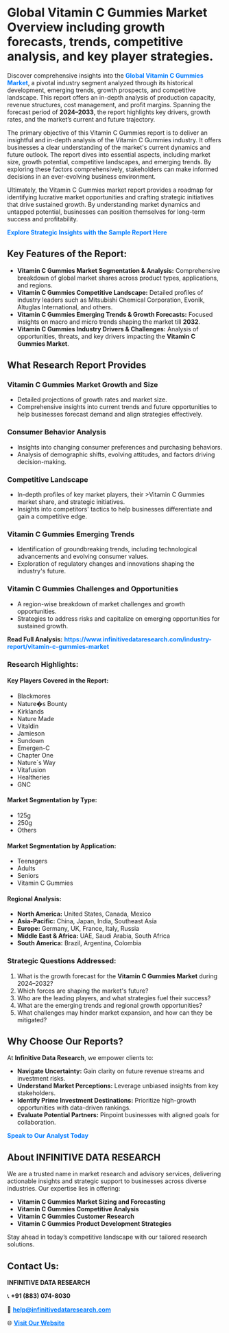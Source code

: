 <h1>Global Vitamin C Gummies Market Overview including growth forecasts, trends, competitive analysis, and key player strategies.</h1>
<p>
Discover comprehensive insights into the 
<a href="https://www.infinitivedataresearch.com/industry-report/vitamin-c-gummies-market" rel="dofollow" style="color: #007BFF; text-decoration: none;"><strong>Global Vitamin C Gummies Market</strong></a>, a pivotal industry segment analyzed through its historical development, emerging trends, growth prospects, and competitive landscape. This report offers an in-depth analysis of production capacity, revenue structures, cost management, and profit margins. Spanning the forecast period of <strong>2024–2033</strong>, the report highlights key drivers, growth rates, and the market’s current and future trajectory.
</p>
<p>
The primary objective of this Vitamin C Gummies report is to deliver an insightful and in-depth analysis of the Vitamin C Gummies industry. It offers businesses a clear understanding of the market's current dynamics and future outlook. The report dives into essential aspects, including market size, growth potential, competitive landscapes, and emerging trends. By exploring these factors comprehensively, stakeholders can make informed decisions in an ever-evolving business environment.
</p>
<p>
Ultimately, the Vitamin C Gummies market report provides a roadmap for identifying lucrative market opportunities and crafting strategic initiatives that drive sustained growth. By understanding market dynamics and untapped potential, businesses can position themselves for long-term success and profitability.
</p>
<p>
<a href="https://www.infinitivedataresearch.com/request-sample/reportId=111247" style="color: #007BFF; text-decoration: none;"><strong>Explore Strategic Insights with the Sample Report Here</strong></a>
</p>

<h2>Key Features of the Report:</h2>
<ul>
<li><strong>Vitamin C Gummies Market Segmentation & Analysis:</strong> Comprehensive breakdown of global market shares across product types, applications, and regions.</li>
<li><strong>Vitamin C Gummies Competitive Landscape:</strong> Detailed profiles of industry leaders such as Mitsubishi Chemical Corporation, Evonik, Altuglas International, and others.</li>
<li><strong>Vitamin C Gummies Emerging Trends & Growth Forecasts:</strong> Focused insights on macro and micro trends shaping the market till <strong>2032</strong>.</li>
<li><strong>Vitamin C Gummies Industry Drivers & Challenges:</strong> Analysis of opportunities, threats, and key drivers impacting the <strong>Vitamin C Gummies Market</strong>.</li>
</ul>

<h2>What Research Report Provides</h2>
<h3>Vitamin C Gummies Market Growth and Size</h3>
<ul>
<li>Detailed projections of growth rates and market size.</li>
<li>Comprehensive insights into current trends and future opportunities to help businesses forecast demand and align strategies effectively.</li>
</ul>

<h3>Consumer Behavior Analysis</h3>
<ul>
<li>Insights into changing consumer preferences and purchasing behaviors.</li>
<li>Analysis of demographic shifts, evolving attitudes, and factors driving decision-making.</li>
</ul>

<h3>Competitive Landscape</h3>
<ul>
<li>In-depth profiles of key market players, their >Vitamin C Gummies market share, and strategic initiatives.</li>
<li>Insights into competitors' tactics to help businesses differentiate and gain a competitive edge.</li>
</ul>

<h3>Vitamin C Gummies Emerging Trends</h3>
<ul>
<li>Identification of groundbreaking trends, including technological advancements and evolving consumer values.</li>
<li>Exploration of regulatory changes and innovations shaping the industry's future.</li>
</ul>

<h3>Vitamin C Gummies Challenges and Opportunities</h3>
<ul>
<li>A region-wise breakdown of market challenges and growth opportunities.</li>
<li>Strategies to address risks and capitalize on emerging opportunities for sustained growth.</li>
</ul>
<p><strong>Read Full Analysis:</strong> <a href="https://www.infinitivedataresearch.com/industry-report/vitamin-c-gummies-market" rel="dofollow" style="color: #007BFF; text-decoration: none;"><strong>https://www.infinitivedataresearch.com/industry-report/vitamin-c-gummies-market</strong></a></p>
<h3>Research Highlights:</h3>
<h4>Key Players Covered in the Report:</h4>
<ul><li>Blackmores</li><li>Nature�s Bounty</li><li>Kirklands</li><li>Nature Made</li><li>Vitaldin</li><li>Jamieson</li><li>Sundown</li><li>Emergen-C</li><li>Chapter One</li><li>Nature`s Way</li><li>Vitafusion</li><li>Healtheries</li><li>GNC</li></ul>
<h4>Market Segmentation by Type:</h4>
<ul><li>125g</li><li>250g</li><li>Others</li></ul>
<h4>Market Segmentation by Application:</h4>
<ul><li>Teenagers</li><li>Adults</li><li>Seniors</li><li>Vitamin C Gummies</li></ul>

<h4>Regional Analysis:</h4>
<ul>
<li><strong>North America:</strong> United States, Canada, Mexico</li>
<li><strong>Asia-Pacific:</strong> China, Japan, India, Southeast Asia</li>
<li><strong>Europe:</strong> Germany, UK, France, Italy, Russia</li>
<li><strong>Middle East & Africa:</strong> UAE, Saudi Arabia, South Africa</li>
<li><strong>South America:</strong> Brazil, Argentina, Colombia</li>
</ul>

<h3>Strategic Questions Addressed:</h3>
<ol>
<li>What is the growth forecast for the <strong>Vitamin C Gummies Market</strong> during 2024–2032?</li>
<li>Which forces are shaping the market's future?</li>
<li>Who are the leading players, and what strategies fuel their success?</li>
<li>What are the emerging trends and regional growth opportunities?</li>
<li>What challenges may hinder market expansion, and how can they be mitigated?</li>
</ol>

<h2>Why Choose Our Reports?</h2>
<p>At <strong>Infinitive Data Research</strong>, we empower clients to:</p>
<ul>
<li><strong>Navigate Uncertainty:</strong> Gain clarity on future revenue streams and investment risks.</li>
<li><strong>Understand Market Perceptions:</strong> Leverage unbiased insights from key stakeholders.</li>
<li><strong>Identify Prime Investment Destinations:</strong> Prioritize high-growth opportunities with data-driven rankings.</li>
<li><strong>Evaluate Potential Partners:</strong> Pinpoint businesses with aligned goals for collaboration.</li>
</ul>
<p><a href="https://www.infinitivedataresearch.com/industry-report/vitamin-c-gummies-market" rel="dofollow" style="color: #007BFF; text-decoration: none;"><strong>Speak to Our Analyst Today</strong></a></p>

<h2>About INFINITIVE DATA RESEARCH</h2>
<p>We are a trusted name in market research and advisory services, delivering actionable insights and strategic support to businesses across diverse industries. Our expertise lies in offering:</p>
<ul>
<li><strong>Vitamin C Gummies Market Sizing and Forecasting</strong></li>
<li><strong>Vitamin C Gummies Competitive Analysis</strong></li>
<li><strong>Vitamin C Gummies Customer Research</strong></li>
<li><strong>Vitamin C Gummies Product Development Strategies</strong></li>
</ul>
<p>Stay ahead in today’s competitive landscape with our tailored research solutions.</p>

<h2>Contact Us:</h2>
<p><strong>INFINITIVE DATA RESEARCH</strong></p>
<p>📞 <strong>+91 (883) 074-8030</strong></p>
<p>📧 <strong><a href="mailto:help@infinitivedataresearch.com" style="color: #007BFF;">help@infinitivedataresearch.com</a></strong></p>
<p>🌐 <strong><a href="https://www.infinitivedataresearch.com" rel="dofollow" style="color: #007BFF;">Visit Our Website</a></strong></p>